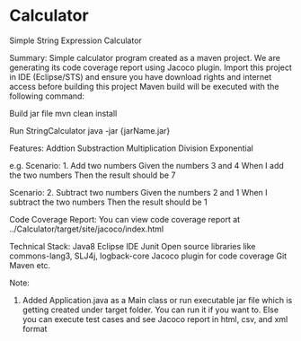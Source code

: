 # Calculator
Simple String Expression Calculator

Summary:
Simple calculator program created as a maven project. We are generating its code coverage report using Jacoco plugin.
Import this project in IDE (Eclipse/STS) and ensure you have download rights and internet access before building this project
Maven build will be executed with the following command:

Build jar file
mvn clean install

Run StringCalculator
java -jar {jarName.jar}

Features:
Addtion
Substraction
Multiplication
Division
Exponential

e.g.
  Scenario: 1. Add two numbers
    Given the numbers 3 and 4
    When I add the two numbers
    Then the result should be 7

  Scenario: 2. Subtract two numbers
    Given the numbers 2 and 1
    When I subtract the two numbers
    Then the result should be 1

Code Coverage Report:
You can view code coverage report at ../Calculator/target/site/jacoco/index.html
	
Technical Stack:
Java8
Eclipse IDE
Junit
Open source libraries like commons-lang3, SLJ4j, logback-core
Jacoco plugin for code coverage
Git
Maven
etc.

Note:
1) Added Application.java as a Main class or run executable jar file which is getting created under target folder. 
You can run it if you want to. Else you can execute test cases and see Jacoco report in html, csv, and xml format
